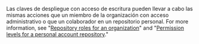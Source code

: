 Las claves de despliegue con acceso de escritura pueden llevar a cabo las mismas acciones que un miembro de la organización con acceso administrativo o que un colaborador en un repositorio personal. For more information, see "[Repository roles for an organization](/organizations/managing-access-to-your-organizations-repositories/repository-roles-for-an-organization)" and "[Permission levels for a personal account repository](/articles/permission-levels-for-a-user-account-repository/)."
